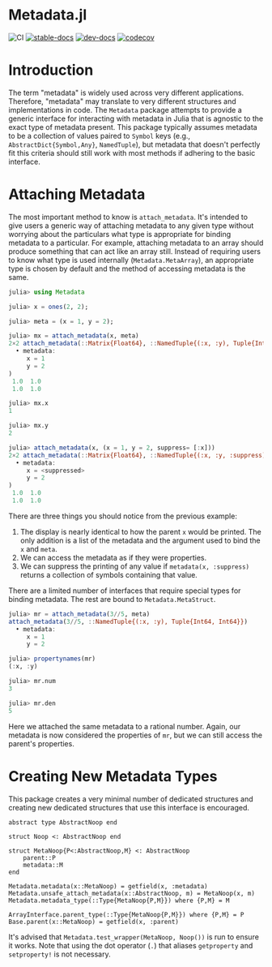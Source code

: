 # Metadata.jl

![CI](https://github.com/Tokazama/Metadata.jl/workflows/CI/badge.svg)
[![stable-docs](https://img.shields.io/badge/docs-stable-blue.svg)](https://Tokazama.github.io/Metadata.jl/stable)
[![dev-docs](https://img.shields.io/badge/docs-dev-blue.svg)](https://Tokazama.github.io/Metadata.jl/dev)
[![codecov](https://codecov.io/gh/Tokazama/Metadata.jl/branch/master/graph/badge.svg?token=hx7hbIIoxE)](https://codecov.io/gh/Tokazama/Metadata.jl)

# Introduction

The term "metadata" is widely used across very different applications.
Therefore, "metadata" may translate to very different structures and implementations in code.
The `Metadata` package attempts to provide a generic interface for interacting with metadata in Julia that is agnostic to the exact type of metadata present.
This package typically assumes metadata to be a collection of values paired to `Symbol` keys (e.g., `AbstractDict{Symbol,Any}`, `NamedTuple`), but metadata that doesn't perfectly fit this criteria should still work with most methods if adhering to the basic interface.

# Attaching Metadata

The most important method to know is `attach_metadata`.
It's intended to give users a generic way of attaching metadata to any given type without worrying about the particulars what type is appropriate for binding metadata to a particular.
For example, attaching metadata to an array should produce something that can act like an array still.
Instead of requiring users to know what type is used internally (`Metadata.MetaArray`), an appropriate type is chosen by default and the method of accessing metadata is the same.
```julia
julia> using Metadata

julia> x = ones(2, 2);

julia> meta = (x = 1, y = 2);

julia> mx = attach_metadata(x, meta)
2×2 attach_metadata(::Matrix{Float64}, ::NamedTuple{(:x, :y), Tuple{Int64, Int64}}
  • metadata:
     x = 1
     y = 2
)
 1.0  1.0
 1.0  1.0

julia> mx.x
1

julia> mx.y
2

julia> attach_metadata(x, (x = 1, y = 2, suppress= [:x]))
2×2 attach_metadata(::Matrix{Float64}, ::NamedTuple{(:x, :y, :suppress), Tuple{Int64, Int64, Vector{Symbol}}}
  • metadata:
     x = <suppressed>
     y = 2
)
 1.0  1.0
 1.0  1.0

```

There are three things you should notice from the previous example:
1. The display is nearly identical to how the parent `x` would be printed. The only addition is a list of the metadata and the argument used to bind the `x` and `meta`.
2. We can access the metadata as if they were properties.
3. We can suppress the printing of any value if `metadata(x, :suppress)` returns a collection of symbols containing that value.

There are a limited number of interfaces that require special types for binding metadata.
The rest are bound to `Metadata.MetaStruct`.
```julia
julia> mr = attach_metadata(3//5, meta)
attach_metadata(3//5, ::NamedTuple{(:x, :y), Tuple{Int64, Int64}})
  • metadata:
     x = 1
     y = 2

julia> propertynames(mr)
(:x, :y)

julia> mr.num
3

julia> mr.den
5
```
Here we attached the same metadata to a rational number.
Again, our metadata is now considered the properties of `mr`, but we can still access the parent's properties.

# Creating New Metadata Types

This package creates a very minimal number of dedicated structures and creating new dedicated structures that use this interface is encouraged.
```
abstract type AbstractNoop end

struct Noop <: AbstractNoop end

struct MetaNoop{P<:AbstractNoop,M} <: AbstractNoop
    parent::P
    metadata::M
end

Metadata.metadata(x::MetaNoop) = getfield(x, :metadata)
Metadata.unsafe_attach_metadata(x::AbstractNoop, m) = MetaNoop(x, m)
Metadata.metadata_type(::Type{MetaNoop{P,M}}) where {P,M} = M

ArrayInterface.parent_type(::Type{MetaNoop{P,M}}) where {P,M} = P
Base.parent(x::MetaNoop) = getfield(x, :parent)
```

It's advised that `Metadata.test_wrapper(MetaNoop, Noop())` is run to ensure it works.
Note that using the dot operator (`.`) that aliases `getproperty` and `setproperty!` is not necessary.

